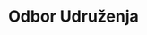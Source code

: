---
title: "Odbor Udruženja"
description: "Članovi odbora Udruženja Bošnjaka Lozane"
layout: "committee"
leadership:
  - role: "Vjersko Vođstvo"
    title: "Imam"
    name: "Ejjub Tulić"
  - role: "Predsjedništvo"
    title: "Predsjednik"
    name: "Miralem Idrizović"
members:
  - department: "Potpredsjedništvo"
    positions:
      - title: "Potpredsjednik"
        name: "Semir Hajruli"
  - department: "Blagajna"
    positions:
      - title: "Blagajnik"
        name: "Hamed Salkić"
      - title: "Zamjenik blagajnika"
        name: "Mirzet Hrnjić"
  - department: "Sekretarijat"
    positions:
      - title: "Sekretar"
        name: "Hasan Ahmetović"
      - title: "Zamjenik sekretara"
        name: "Mirfet Orić"
  - department: "Tehnička Odgovornost"
    positions:
      - title: "Tehnički odgovorni"
        name: "Ševko Bećirović"
---
